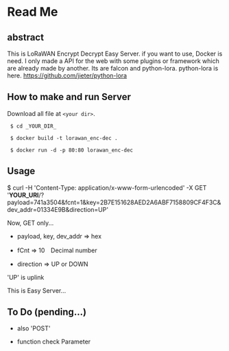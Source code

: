 # Read Me

## abstract
This is LoRaWAN Encrypt Decrypt Easy Server.
if you want to use, Docker is need.
I only made a API for the web with some plugins or framework which are already made by another. 
Its are falcon and python-lora.
python-lora is here.
https://github.com/jieter/python-lora

## How to make and run Server
Download all file at `<your dir>`.
  
  ` $ cd _YOUR_DIR_`
  
  ` $ docker build -t lorawan_enc-dec .` 
  
  ` $ docker run -d -p 80:80 lorawan_enc-dec` 

## Usage
$ curl -H 'Content-Type: application/x-www-form-urlencoded' -X GET '__YOUR_URI__/?payload=741a3504&fcnt=1&key=2B7E151628AED2A6ABF7158809CF4F3C&dev_addr=01334E9B&direction=UP'

Now, GET only...

- payload, key, dev_addr => hex

- fCnt => 10　Decimal number

- direction => UP or DOWN

'UP' is uplink

This is Easy Server...

## To Do (pending...) 

- also 'POST'

- function check Parameter 

